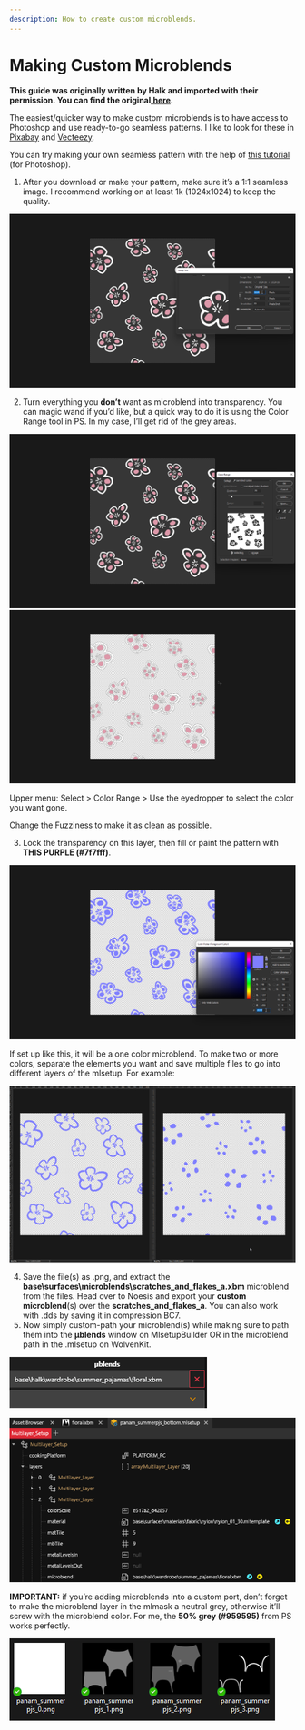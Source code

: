 ```yaml
---
description: How to create custom microblends.
---
```


# Making Custom Microblends

**This guide was originally written by Halk and imported with their permission. You can find the original**[ **here**](https://docs.google.com/document/d/1oRjXHE08oDnaKwvgEOKxl0gZGkBADgSn2azCRwUeQLs/edit)**.**

The easiest/quicker way to make custom microblends is to have access to Photoshop and use ready-to-go seamless patterns. I like to look for these in [Pixabay](https://pixabay.com/images/search/seamless%20pattern/) and [Vecteezy](https://www.vecteezy.com/search?qterm=seamless-pattern-free\&content\_type=vector).

You can try making your own seamless pattern with the help of [this tutorial](https://www.youtube.com/watch?v=uB0IG2x2wPc) (for Photoshop).

1. After you download or make your pattern, make sure it’s a 1:1 seamless image. I recommend working on at least 1k (1024x1024) to keep the quality.

![](../../../.gitbook/assets/0.png)

2. Turn everything you **don’t** want as microblend into transparency. You can magic wand if you’d like, but a quick way to do it is using the Color Range tool in PS. In my case, I’ll get rid of the grey areas.

![](<../../../.gitbook/assets/1 (2).png>) ![](<../../../.gitbook/assets/2 (1).png>)

Upper menu: Select > Color Range > Use the eyedropper to select the color you want gone.

Change the Fuzziness to make it as clean as possible.

3. Lock the transparency on this layer, then fill or paint the pattern with **THIS PURPLE (#7f7fff)**.

![](<../../../.gitbook/assets/3 (2).png>)

If set up like this, it will be a one color microblend. To make two or more colors, separate the elements you want and save multiple files to go into different layers of the mlsetup. For example:

![](<../../../.gitbook/assets/4 (3).png>)

4. Save the file(s) as .png, and extract the **base\surfaces\microblends\scratches\_and\_flakes\_a.xbm** microblend from the files. Head over to Noesis and export your **custom microblend**(s) over the **scratches\_and\_flakes\_a**. You can also work with .dds by saving it in compression BC7.
5. Now simply custom-path your microblend(s) while making sure to path them into the **µblends** window on MlsetupBuilder OR in the microblend path in the .mlsetup on WolvenKit.

![](<../../../.gitbook/assets/5 (1).png>)

![](<../../../.gitbook/assets/6 (2).png>)

**IMPORTANT:** if you’re adding microblends into a custom port, don’t forget to make the microblend layer in the mlmask a neutral grey, otherwise it’ll screw with the microblend color. For me, the **50% grey (#959595)** from PS works perfectly.

![](<../../../.gitbook/assets/7 (1).png>)
